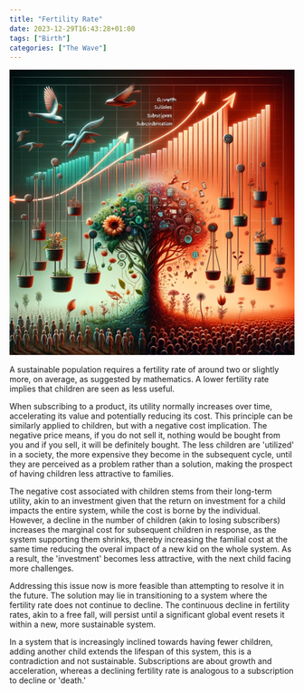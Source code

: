 ```yaml
---
title: "Fertility Rate"
date: 2023-12-29T16:43:28+01:00
tags: ["Birth"]
categories: ["The Wave"]
---
```

![Fertility Rate](fertility-rate.png)

A sustainable population requires a fertility rate of around two or slightly more, on average, as suggested by mathematics. A lower fertility rate implies that children are seen as less useful.

When subscribing to a product, its utility normally increases over time, accelerating its value and potentially reducing its cost. This principle can be similarly applied to children, but with a negative cost implication. The negative price means, if you do not sell it, nothing would be bought from you and if you sell, it will be definitely bought. The less children are 'utilized' in a society, the more expensive they become in the subsequent cycle, until they are perceived as a problem rather than a solution, making the prospect of having children less attractive to families.

The negative cost associated with children stems from their long-term utility, akin to an investment given that the return on investment for a child impacts the entire system, while the cost is borne by the individual. However, a decline in the number of children (akin to losing subscribers) increases the marginal cost for subsequent children in response, as the system supporting them shrinks, thereby increasing the familial cost at the same time reducing the overal impact of a new kid on the whole system. As a result, the 'investment' becomes less attractive, with the next child facing more challenges.

Addressing this issue now is more feasible than attempting to resolve it in the future. The solution may lie in transitioning to a system where the fertility rate does not continue to decline. The continuous decline in fertility rates, akin to a free fall, will persist until a significant global event resets it within a new, more sustainable system.

In a system that is increasingly inclined towards having fewer children, adding another child extends the lifespan of this system, this is a contradiction and not sustainable. Subscriptions are about growth and acceleration, whereas a declining fertility rate is analogous to a subscription to decline or 'death.'
